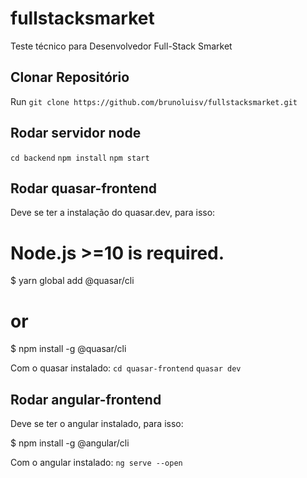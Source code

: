 # fullstacksmarket
Teste técnico para Desenvolvedor Full-Stack Smarket

## Clonar Repositório

Run `git clone https://github.com/brunoluisv/fullstacksmarket.git`

## Rodar servidor node

`cd backend` 
`npm install`
`npm start`

## Rodar quasar-frontend

Deve se ter a instalação do quasar.dev, para isso:

# Node.js >=10 is required.

$ yarn global add @quasar/cli
# or
$ npm install -g @quasar/cli

Com o quasar instalado:
`cd quasar-frontend`
`quasar dev`

## Rodar angular-frontend

Deve se ter o angular instalado, para isso: 

$ npm install -g @angular/cli

Com o angular instalado:
`ng serve --open`
